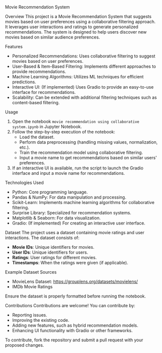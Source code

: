Movie Recommendation System

Overview
This project is a Movie Recommendation System that suggests movies based on user preferences using a collaborative filtering approach. It leverages user interactions and ratings to generate personalized recommendations. The system is designed to help users discover new movies based on similar audience preferences.

 Features
- Personalized Recommendations: Uses collaborative filtering to suggest movies based on user preferences.
- User-Based & Item-Based Filtering: Implements different approaches to provide recommendations.
- Machine Learning Algorithms: Utilizes ML techniques for efficient predictions.
- Interactive UI: (If implemented) Uses Gradio to provide an easy-to-use interface for recommendations.
- Scalability: Can be extended with additional filtering techniques such as content-based filtering.

Usage
1. Open the notebook `movie recommendation using collaborative system.ipynb` in Jupyter Notebook.
2. Follow the step-by-step execution of the notebook:
   - Load the dataset.
   - Perform data preprocessing (handling missing values, normalization, etc.).
   - Train the recommendation model using collaborative filtering.
   - Input a movie name to get recommendations based on similar users' preferences.
3. If an interactive UI is available, run the script to launch the Gradio interface and input a movie name for recommendations.

 Technologies Used
- Python: Core programming language.
- Pandas & NumPy: For data manipulation and processing.
- Scikit-Learn: Implements machine learning algorithms for collaborative filtering.
- Surprise Library: Specialized for recommendation systems.
- Matplotlib & Seaborn: For data visualization.
- Gradio: (If implemented) For creating an interactive user interface.

Dataset
The project uses a dataset containing movie ratings and user interactions. The dataset consists of:
- **Movie IDs**: Unique identifiers for movies.
- **User IDs**: Unique identifiers for users.
- **Ratings**: User ratings for different movies.
- **Timestamps**: When the ratings were given (if applicable).

Example Dataset Sources
- MovieLens Dataset: https://grouplens.org/datasets/movielens/
- IMDb Movie Ratings

Ensure the dataset is properly formatted before running the notebook.

Contributions
Contributions are welcome! You can contribute by:
- Reporting issues.
- Improving the existing code.
- Adding new features, such as hybrid recommendation models.
- Enhancing UI functionality with Gradio or other frameworks.

To contribute, fork the repository and submit a pull request with your proposed changes.


